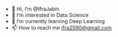 - 👋 Hi, I’m @IfraJabin
- 👀 I’m interested in Data Science
- 🌱 I’m currently learning Deep Learning
- 📫 How to reach me ifra2590@gmail.com

<!---
IfraJabin/IfraJabin is a ✨ special ✨ repository because its `README.md` (this file) appears on your GitHub profile.
You can click the Preview link to take a look at your changes.
--->
